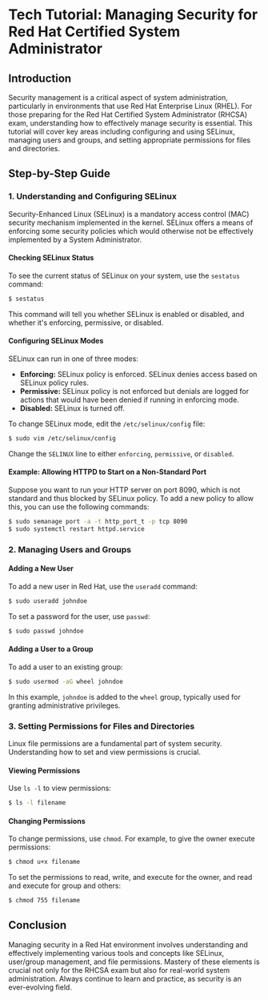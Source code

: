 # Tech Tutorial: Managing Security for Red Hat Certified System Administrator

## Introduction

Security management is a critical aspect of system administration, particularly in environments that use Red Hat Enterprise Linux (RHEL). For those preparing for the Red Hat Certified System Administrator (RHCSA) exam, understanding how to effectively manage security is essential. This tutorial will cover key areas including configuring and using SELinux, managing users and groups, and setting appropriate permissions for files and directories.

## Step-by-Step Guide

### 1. Understanding and Configuring SELinux

Security-Enhanced Linux (SELinux) is a mandatory access control (MAC) security mechanism implemented in the kernel. SELinux offers a means of enforcing some security policies which would otherwise not be effectively implemented by a System Administrator.

#### Checking SELinux Status

To see the current status of SELinux on your system, use the `sestatus` command:

```bash
$ sestatus
```

This command will tell you whether SELinux is enabled or disabled, and whether it's enforcing, permissive, or disabled.

#### Configuring SELinux Modes

SELinux can run in one of three modes:
- **Enforcing:** SELinux policy is enforced. SELinux denies access based on SELinux policy rules.
- **Permissive:** SELinux policy is not enforced but denials are logged for actions that would have been denied if running in enforcing mode.
- **Disabled:** SELinux is turned off.

To change SELinux mode, edit the `/etc/selinux/config` file:

```bash
$ sudo vim /etc/selinux/config
```

Change the `SELINUX` line to either `enforcing`, `permissive`, or `disabled`.

#### Example: Allowing HTTPD to Start on a Non-Standard Port

Suppose you want to run your HTTP server on port 8090, which is not standard and thus blocked by SELinux policy. To add a new policy to allow this, you can use the following commands:

```bash
$ sudo semanage port -a -t http_port_t -p tcp 8090
$ sudo systemctl restart httpd.service
```

### 2. Managing Users and Groups

#### Adding a New User

To add a new user in Red Hat, use the `useradd` command:

```bash
$ sudo useradd johndoe
```

To set a password for the user, use `passwd`:

```bash
$ sudo passwd johndoe
```

#### Adding a User to a Group

To add a user to an existing group:

```bash
$ sudo usermod -aG wheel johndoe
```

In this example, `johndoe` is added to the `wheel` group, typically used for granting administrative privileges.

### 3. Setting Permissions for Files and Directories

Linux file permissions are a fundamental part of system security. Understanding how to set and view permissions is crucial.

#### Viewing Permissions

Use `ls -l` to view permissions:

```bash
$ ls -l filename
```

#### Changing Permissions

To change permissions, use `chmod`. For example, to give the owner execute permissions:

```bash
$ chmod u+x filename
```

To set the permissions to read, write, and execute for the owner, and read and execute for group and others:

```bash
$ chmod 755 filename
```

## Conclusion

Managing security in a Red Hat environment involves understanding and effectively implementing various tools and concepts like SELinux, user/group management, and file permissions. Mastery of these elements is crucial not only for the RHCSA exam but also for real-world system administration. Always continue to learn and practice, as security is an ever-evolving field.